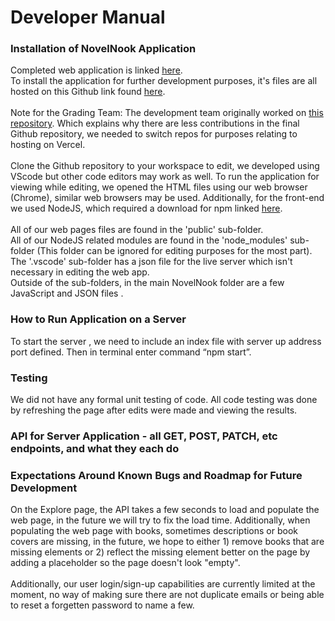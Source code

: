 # Developer Manual
<!--Your Developer Manual covers:
* How to install your application and all dependencies
* How to run your application on a server
* How to run any tests you have written for your software
* The API for your server application - all GET, POST, PATCH, etc endpoints, and what they each do
* A clear set of expectations around known bugs and a road-map for future development.-->
### Installation of NovelNook Application
<!--Come back and link the finished vercel app here-->
Completed web application is linked [here]().
<br>
To install the application for further development purposes, it's files are all hosted on this Github link found [here](https://github.com/zahmad12terp/novelNook). 
<br><br>
Note for the Grading Team: The development team originally worked on [this repository](https://github.com/sssmira/377). Which explains why there are less contributions in the final Github repository, we needed to switch repos for purposes relating to hosting on Vercel. 
<br><br>
Clone the Github repository to your workspace to edit, we developed using VScode but other code editors may work as well. To run the application for viewing while editing, we opened the HTML files using our web browser (Chrome), similar web browsers may be used. Additionally, for the front-end we used NodeJS, which required a 
download for npm linked [here](https://docs.npmjs.com/downloading-and-installing-node-js-and-npm).
<br><br>
All of our web pages files are found in the 'public' sub-folder. <br>
 All of our NodeJS related modules are found in the 'node_modules' sub-folder (This folder can be ignored for editing purposes for the most part). <br>
 The '.vscode' sub-folder has a json file for the live server which isn't necessary in editing the web app. <br>
 Outside of the sub-folders, in the main NovelNook folder are a few JavaScript and JSON files <!--Someone edit this to further explain what these files do-->.

### How to Run Application on a Server
To start the server , we need to include an index file with server up address port defined. Then in terminal enter command “npm start”.

### Testing
We did not have any formal unit testing of code. All code testing was done by refreshing the page after edits were made and viewing the results. 

### API for Server Application - all GET, POST, PATCH, etc endpoints, and what they each do

<!--Someone please explain this in detail-->

### Expectations Around Known Bugs and Roadmap for Future Development
On the Explore page, the API takes a few seconds to load and populate the web page, in the future we will try to fix the load time. Additionally, when populating the web page with books, sometimes descriptions or book covers are missing, in the future, we hope to either 1) remove books that are missing elements or 2) reflect the missing element better on the page by adding a placeholder so the page doesn't look "empty". 
<br><br>
Additionally, our user login/sign-up capabilities are currently limited at the moment, no way of making sure there are not duplicate emails or being able to reset a forgetten password to name a few. 
<!--If anyone has any other bugs add here-->
